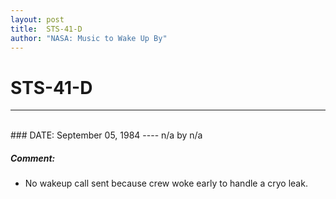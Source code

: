 ```yaml
---
layout: post
title:  STS-41-D
author: "NASA: Music to Wake Up By"
---
```


# STS-41-D
----
<br/>
### DATE: September 05, 1984
----
n/a by n/a

##### Comment:
* No wakeup call sent because crew woke early to handle a cryo leak.
